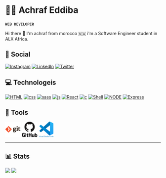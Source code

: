 [//]: <> (<img src="https://github.com/achrafedd/achrafedd/assets/69601953/c541f234-faa7-4f8e-997a-930def53eab4" width="100%" height="100%">)
# 👩‍💻 Achraf Eddiba

**`WEB DEVELOPER`**

<p>
  Hi there 👋
  I'm achraf from morocco 🇲🇦 i'm a Software Engineer student in ALX Africa.
</p>

## 📱 Social

[![Instagram](https://img.shields.io/badge/Instagram-%23E4405F.svg?logo=Instagram&logoColor=white)](https://www.instagram.com/achrafedd/)
[![LinkedIn](https://img.shields.io/badge/LinkedIn-%230077B5.svg?logo=linkedin&logoColor=white)](https://www.linkedin.com/in/achrafeddiba/)
[![Twitter](https://img.shields.io/badge/Twitter-%231DA1F2.svg?logo=Twitter&logoColor=white)](https://twitter.com/Muratalol)

## 💻 Technologeis

[![HTML](https://img.shields.io/badge/-HTML-E34F26?style=for-the-badge&labelColor=black&logo=html5&logoColor=E34F26)](#)
[![css](https://img.shields.io/badge/-CSS-1572B6?style=for-the-badge&labelColor=black&logo=css3&logoColor=1572B6)](#)
[![sass](https://img.shields.io/badge/-SASS-CC6699?style=for-the-badge&labelColor=black&logo=sass&logoColor=CC6699)](#)
[![js](https://img.shields.io/badge/-JavaScript-F7DF1E?style=for-the-badge&labelColor=black&logo=javascript&logoColor=F7DF1E)](#)
[![React](https://img.shields.io/badge/-React-61DBFB?style=for-the-badge&labelColor=black&logo=react&logoColor=61DBFB)](#)
[![c](https://img.shields.io/badge/-C-A8B9CC?style=for-the-badge&labelColor=black&logo=c&logoColor=A8B9CC)](#)
[![Shell](https://img.shields.io/badge/-Shell-4EAA25?style=for-the-badge&labelColor=black&logo=gnubash&logoColor=4EAA25)](#)
[![NODE](https://img.shields.io/badge/-Node-339933?style=for-the-badge&labelColor=black&logo=nodedotjs&logoColor=339933)](#)
[![Express](https://img.shields.io/badge/-EJS-F7DF1E?style=for-the-badge&labelColor=black&logo=jss&logoColor=F7DF1E)](#)

## 🧰 Tools
<div>
  <img src="https://github.com/devicons/devicon/blob/v2.15.1/icons/git/git-original-wordmark.svg" width="50">
  <img src="https://github.com/devicons/devicon/blob/v2.15.1/icons/github/github-original-wordmark.svg" width="50">
  <img src="https://github.com/devicons/devicon/blob/v2.15.1/icons/vscode/vscode-original-wordmark.svg" width="50">
</div>

<hr>

## 📊 Stats

<div>
  <img src="https://github-readme-stats.vercel.app/api?username=achrafedd&show_icons=true&theme=dark" height="200">
  <img src="https://github-readme-stats.vercel.app/api/top-langs/?username=anuraghazra&layout=donut&theme=dark" height="200">
</div>
